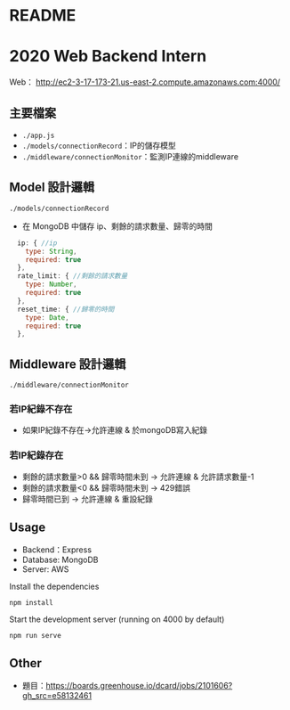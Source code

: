 # README

# 2020 Web Backend Intern

Web： http://ec2-3-17-173-21.us-east-2.compute.amazonaws.com:4000/

## 主要檔案

- `./app.js`
- `./models/connectionRecord`：IP的儲存模型
- `./middleware/connectionMonitor`：監測IP連線的middleware

## Model 設計邏輯

`./models/connectionRecord`
- 在 MongoDB 中儲存 ip、剩餘的請求數量、歸零的時間

```js
  ip: { //ip
    type: String,              
    required: true          
  }, 
  rate_limit: { //剩餘的請求數量
    type: Number,              
    required: true          
  },
  reset_time: { //歸零的時間
    type: Date,              
    required: true          
  },
```

## Middleware 設計邏輯

`./middleware/connectionMonitor`

### 若IP紀錄不存在
- 如果IP紀錄不存在->允許連線 & 於mongoDB寫入紀錄

### 若IP紀錄存在

- 剩餘的請求數量>0 && 歸零時間未到 -> 允許連線 & 允許請求數量-1
- 剩餘的請求數量<0  && 歸零時間未到 -> 429錯誤
- 歸零時間已到 -> 允許連線 & 重設紀錄

## Usage


- Backend：Express
- Database: MongoDB
- Server: AWS


Install the dependencies

```
npm install
```

Start the development server (running on 4000 by default)

```
npm run serve
```

## Other

- 題目：https://boards.greenhouse.io/dcard/jobs/2101606?gh_src=e58132461